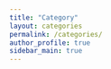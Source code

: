 ```yaml
---
title: "Category"
layout: categories
permalink: /categories/
author_profile: true
sidebar_main: true
---
```

